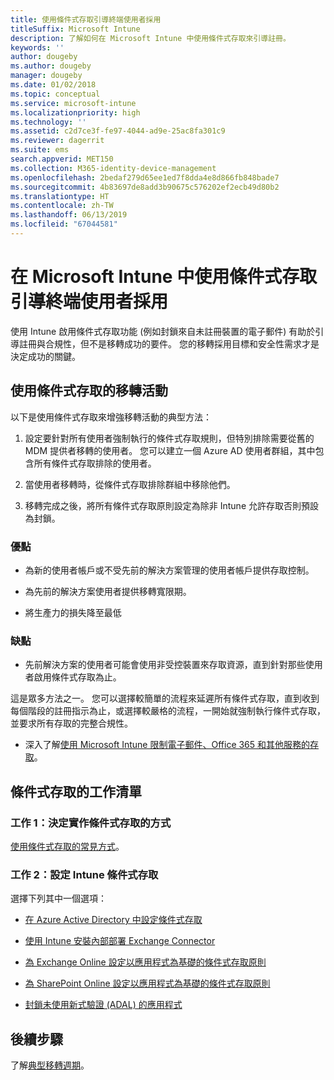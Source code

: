 ```yaml
---
title: 使用條件式存取引導終端使用者採用
titleSuffix: Microsoft Intune
description: 了解如何在 Microsoft Intune 中使用條件式存取來引導註冊。
keywords: ''
author: dougeby
ms.author: dougeby
manager: dougeby
ms.date: 01/02/2018
ms.topic: conceptual
ms.service: microsoft-intune
ms.localizationpriority: high
ms.technology: ''
ms.assetid: c2d7ce3f-fe97-4044-ad9e-25ac8fa301c9
ms.reviewer: dagerrit
ms.suite: ems
search.appverid: MET150
ms.collection: M365-identity-device-management
ms.openlocfilehash: 2bedaf279d65ee1ed7f8dda4e8d866fb848bade7
ms.sourcegitcommit: 4b83697de8add3b90675c576202ef2ecb49d80b2
ms.translationtype: HT
ms.contentlocale: zh-TW
ms.lasthandoff: 06/13/2019
ms.locfileid: "67044581"
---
```

# <a name="drive-end-user-adoption-with-conditional-access-in-microsoft-intune"></a>在 Microsoft Intune 中使用條件式存取引導終端使用者採用

使用 Intune 啟用條件式存取功能 (例如封鎖來自未註冊裝置的電子郵件) 有助於引導註冊與合規性，但不是移轉成功的要件。 您的移轉採用目標和安全性需求才是決定成功的關鍵。

## <a name="migration-campaign-with-conditional-access"></a>使用條件式存取的移轉活動

以下是使用條件式存取來增強移轉活動的典型方法：

1.  設定要針對所有使用者強制執行的條件式存取規則，但特別排除需要從舊的 MDM 提供者移轉的使用者。 您可以建立一個 Azure AD 使用者群組，其中包含所有條件式存取排除的使用者。

2.  當使用者移轉時，從條件式存取排除群組中移除他們。

3.  移轉完成之後，將所有條件式存取原則設定為除非 Intune 允許存取否則預設為封鎖。

### <a name="advantages"></a>優點

-   為新的使用者帳戶或不受先前的解決方案管理的使用者帳戶提供存取控制。

-   為先前的解決方案使用者提供移轉寬限期。

-   將生產力的損失降至最低

### <a name="disadvantages"></a>缺點

-   先前解決方案的使用者可能會使用非受控裝置來存取資源，直到針對那些使用者啟用條件式存取為止。


這是眾多方法之一。 您可以選擇較簡單的流程來延遲所有條件式存取，直到收到每個階段的註冊指示為止，或選擇較嚴格的流程，一開始就強制執行條件式存取，並要求所有存取的完整合規性。

-   深入了解[使用 Microsoft Intune 限制電子郵件、Office 365 和其他服務的存取](conditional-access.md)。

## <a name="task-list-for-conditional-access"></a>條件式存取的工作清單

### <a name="task-1-decide-how-you-are-going-to-implement-conditional-access"></a>工作 1：決定實作條件式存取的方式

[使用條件式存取的常見方式](conditional-access-intune-common-ways-use.md)。

### <a name="task-2-set-up-intune-conditional-access"></a>工作 2：設定 Intune 條件式存取

選擇下列其中一個選項：

-   [在 Azure Active Directory 中設定條件式存取](https://docs.microsoft.com/azure/active-directory/active-directory-conditional-access-azure-portal)

-   [使用 Intune 安裝內部部署 Exchange Connector](exchange-connector-install.md)

-   [為 Exchange Online 設定以應用程式為基礎的條件式存取原則](app-based-conditional-access-intune-create.md)

-   [為 SharePoint Online 設定以應用程式為基礎的條件式存取原則](app-based-conditional-access-intune-create.md)

-   [封鎖未使用新式驗證 (ADAL) 的應用程式](app-modern-authentication-block.md)

## <a name="next-steps"></a>後續步驟

了解[典型移轉週期](migration-guide-cycle.md)。
